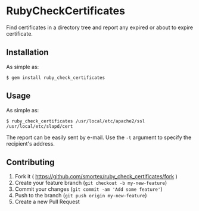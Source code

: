 # RubyCheckCertificates

Find certificates in a directory tree and report any expired or about to expire certificate.

## Installation

As simple as:

    $ gem install ruby_check_certificates

## Usage

As simple as:

    $ ruby_check_certificates /usr/local/etc/apache2/ssl /usr/local/etc/slapd/cert

The report can be easily sent by e-mail.  Use the `-t` argument to specify the recipient's address.

## Contributing

1. Fork it ( https://github.com/smortex/ruby_check_certificates/fork )
2. Create your feature branch (`git checkout -b my-new-feature`)
3. Commit your changes (`git commit -am 'Add some feature'`)
4. Push to the branch (`git push origin my-new-feature`)
5. Create a new Pull Request
